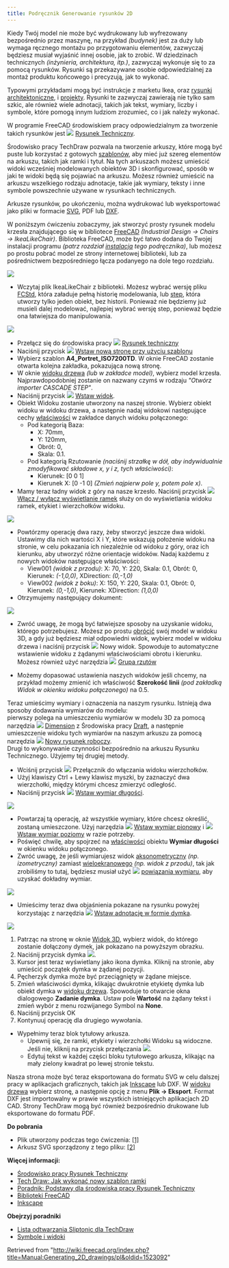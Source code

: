 ```yaml
---
title: Podręcznik Generowanie rysunków 2D
---
```


Kiedy Twój model nie może być wydrukowany lub wyfrezowany bezpośrednio przez maszynę, na przykład _(budynek)_ jest za duży lub wymaga ręcznego montażu po przygotowaniu elementów, zazwyczaj będziesz musiał wyjaśnić innej osobie, jak to zrobić. W dziedzinach technicznych _(inżynieria, architektura, itp.)_, zazwyczaj wykonuje się to za pomocą rysunków. Rysunki są przekazywane osobie odpowiedzialnej za montaż produktu końcowego i precyzują, jak to wykonać.

Typowymi przykładami mogą być instrukcje z marketu Ikea, oraz [rysunki architektoniczne](https://en.wikipedia.org/wiki/Architectural_drawing), i [projekty](https://en.wikipedia.org/wiki/Blueprint). Rysunki te zazwyczaj zawierają nie tylko sam szkic, ale również wiele adnotacji, takich jak tekst, wymiary, liczby i symbole, które pomogą innym ludziom zrozumieć, co i jak należy wykonać.

W programie FreeCAD środowiskiem pracy odpowiedzialnym za tworzenie takich rysunków jest ![](/images/Workbench_TechDraw.svg) [Rysunek Techniczny](/TechDraw_Workbench/pl "TechDraw Workbench/pl").

Środowisko pracy TechDraw pozwala na tworzenie arkuszy, które mogą być puste lub korzystać z gotowych [szablonów](/TechDraw_Templates/pl "TechDraw Templates/pl"), aby mieć już szereg elementów na arkuszu, takich jak ramki i tytuł. Na tych arkuszach możesz umieścić widoki wcześniej modelowanych obiektów 3D i skonfigurować, sposób w jaki te widoki będą się pojawiać na arkuszu. Możesz również umieścić na arkuszu wszelkiego rodzaju adnotacje, takie jak wymiary, teksty i inne symbole powszechnie używane w rysunkach technicznych.

Arkusze rysunków, po ukończeniu, można wydrukować lub wyeksportować jako pliki w formacie [SVG](https://en.wikipedia.org/wiki/Scalable_Vector_Graphics), PDF lub [DXF](https://en.wikipedia.org/wiki/AutoCAD_DXF).

W poniższym ćwiczeniu zobaczymy, jak stworzyć prosty rysunek modelu krzesła znajdującego się w bibliotece [FreeCAD](https://github.com/FreeCAD/FreeCAD-library) _(Industrial Design → Chairs → IkeaLikeChair)_. Biblioteka FreeCAD, może być łatwo dodana do Twojej instalacji programu _(patrz rozdział [instalacja](/Manual:Installing/pl "Manual:Installing/pl") tego podręcznika)_, lub możesz po prostu pobrać model ze strony internetowej biblioteki, lub za pośrednictwem bezpośredniego łącza podanyego na dole tego rozdziału.

![](/images/Exercise_TechDraw_01.png)

- Wczytaj plik IkeaLikeChair z biblioteki. Możesz wybrać wersję pliku [FCStd](/File_Format_FCStd "File Format FCStd"), która załaduje pełną historię modelowania, lub [step](/index.php?title=STEP&action=edit&redlink=1 "STEP (page does not exist)"), która utworzy tylko jeden obiekt, bez historii. Ponieważ nie będziemy już musieli dalej modelować, najlepiej wybrać wersję step, ponieważ będzie ona łatwiejsza do manipulowania.

![](/images/Parts_library.jpg)

- Przełącz się do środowiska pracy ![](/images/Workbench_TechDraw.svg) [Rysunek techniczny](/TechDraw_Workbench/pl "TechDraw Workbench/pl")
- Naciśnij przycisk ![](/images/TechDraw_PageTemplate.svg) [Wstaw nową stronę przy użyciu szablonu](/TechDraw_PageTemplate/pl "TechDraw PageTemplate/pl")
- Wybierz szablon **A4_Portret_ISO7200TD**. W oknie FreeCAD zostanie otwarta kolejna zakładka, pokazująca nową stronę.
- W oknie [widoku drzewa](/Tree_view/pl "Tree view/pl") _(lub w zakładce model)_, wybierz model krzesła. Najprawdopodobniej zostanie on nazwany czymś w rodzaju _"Otwórz importer CASCADE STEP"_.
- Naciśnij przycisk ![](/images/TechDraw_View.svg) [Wstaw widok](/TechDraw_View/pl "TechDraw View/pl").
- Obiekt Widoku zostanie utworzony na naszej stronie. Wybierz obiekt widoku w widoku drzewa, a następnie nadaj widokowi następujące cechy [właściwości](/TechDraw_View/pl#Właściwosci "TechDraw View/pl") w zakładce danych widoku połączonego:
  - Pod kategorią Baza:
    - X: 70mm,
    - Y: 120mm,
    - Obrót: 0,
    - Skala: 0.1.
  - Pod kategorią Rzutowanie _(naciśnij strzałkę w dół, aby indywidualnie zmodyfikować składowe x, y i z, tych właściwości)_:
    - Kierunek: [0 0 1]
    - Kierunek X: [0 -1 0] _(Zmień najpierw pole y, potem pole x)_.
- Mamy teraz ładny widok z góry na nasze krzesło. Naciśnij przycisk ![](/images/TechDraw_ToggleFrame.svg) [Włącz / wyłącz wyświetlanie ramek](/TechDraw_ToggleFrame/pl "TechDraw ToggleFrame/pl") służy on do wyświetlania widoku ramek, etykiet i wierzchołków widoku.

![](/images/Exercise_drawing_02.jpg)

- Powtórzmy operację dwa razy, żeby stworzyć jeszcze dwa widoki. Ustawimy dla nich wartości X i Y, które wskazują położenie widoku na stronie, w celu pokazania ich niezależnie od widoku z góry, oraz ich kierunku, aby utworzyć różne orientacje widoków. Nadaj każdemu z nowych widoków następujące właściwości:
  - View001 _(widok z przodu)_: X: 70, Y: 220, Skala: 0.1, Obrót: 0, Kierunek: _(-1,0,0)_, XDirection: _(0,-1,0)_
  - View002 _(widok z boku)_: X: 150, Y: 220, Skala: 0.1, Obrót: 0, Kierunek: _(0,-1,0)_, Kierunek: XDirection: _(1,0,0)_
- Otrzymujemy następujący dokument:

![](/images/Exercise_TechDraw_04.png)

- Zwróć uwagę, że mogą być łatwiejsze sposoby na uzyskanie widoku, którego potrzebujesz. Możesz po prostu [obrócić](/Manual:Navigating_in_the_3D_view "Manual:Navigating in the 3D view") swój model w widoku 3D, a gdy już będziesz miał odpowiedni widok, wybierz model w widoku drzewa i naciśnij przycisk ![](/images/TechDraw_View.svg) Nowy widok. Spowoduje to automatyczne wstawienie widoku z żądanymi właściwościami obrotu i kierunku. Możesz również użyć narzędzia ![](/images/TechDraw_ProjectionGroup.svg) [Grupa rzutów](/TechDraw_ProjectionGroup/pl "TechDraw ProjectionGroup/pl")

- Możemy dopasować ustawienia naszych widoków jeśli chcemy, na przykład możemy zmienić ich właściwość **Szerokość linii** _(pod zakładką Widok w okienku widoku połączonego)_ na 0.5.

Teraz umieścimy wymiary i oznaczenia na naszym rysunku. Istnieją dwa sposoby dodawania wymiarów do modelu:  
pierwszy polega na umieszczeniu wymiarów w modelu 3D za pomocą narzędzia ![](/images/Draft_Dimension.svg) [Dimension](/Draft_Dimension/pl "Draft Dimension/pl") z Środowiska pracy [Draft](/Draft_Workbench/pl "Draft Workbench/pl"), a następnie umieszczenie widoku tych wymiarów na naszym arkuszu za pomocą narzędzia ![](/images/TechDraw_DraftView.svg) [Nowy rysunek roboczy](/TechDraw_DraftView/pl "TechDraw DraftView/pl").  
Drugi to wykonywanie czynności bezpośrednio na arkuszu Rysunku Technicznego. Użyjemy tej drugiej metody.

- Wciśnij przycisk ![](/images/TechDraw_ToggleFrame.svg) Przełącznik do włączania widoku wierzchołków.
- Użyj klawiszy Ctrl + Lewy klawisz myszki, by zaznaczyć dwa wierzchołki, między którymi chcesz zmierzyć odległość.
- Naciśnij przycisk ![](/images/TechDraw_LengthDimension.svg) [Wstaw wymiar długości](/TechDraw_LengthDimension/pl "TechDraw LengthDimension/pl").

![](/images/Exercise_TechDraw_05.png)

- Powtarzaj tą operację, aż wszystkie wymiary, które chcesz określić, zostaną umieszczone. Użyj narzędzia ![](/images/TechDraw_VerticalDimension.svg) [Wstaw wymiar pionowy](/TechDraw_VerticalDimension/pl "TechDraw VerticalDimension/pl") i ![](/images/TechDraw_HorizontalDimension.svg) [Wstaw wymiar poziomy](/TechDraw_HorizontalDimension "TechDraw HorizontalDimension") w razie potrzeby.
- Poświęć chwilę, aby spojrzeć na [właściwości](/TechDraw_LengthDimension/pl#Właściwości "TechDraw LengthDimension/pl") obiektu **Wymiar długości** w okienku widoku połączonego.
- Zwróć uwagę, że jeśli wymiarujesz widok [aksonometryczny](https://en.wikipedia.org/wiki/Axonometric_projection) _(np. izometryczny)_ zamiast [wieloekranowego](https://en.wikipedia.org/wiki/Multiview_projection) _(np. widok z przodu)_, tak jak zrobiliśmy to tutaj, będziesz musiał użyć ![](/images/TechDraw_LinkDimension.svg) [powiązania wymiaru](/TechDraw_LinkDimension/pl "TechDraw LinkDimension/pl"), aby uzyskać dokładny wymiar.

![](/images/Exercise_TechDraw_07.png)

- Umieścimy teraz dwa objaśnienia pokazane na rysunku powyżej korzystając z narzędzia ![](/images/TechDraw_Balloon.svg) [Wstaw adnotację w formie dymka](/TechDraw_Balloon/pl "TechDraw Balloon/pl").

![](/images/Exercise_TechDraw_06.png)

1. Patrząc na stronę w oknie [Widok 3D](/3D_view/pl "3D view/pl"), wybierz widok, do którego zostanie dołączony dymek, jak pokazano na powyższym obrazku.
2. Naciśnij przycisk dymka ![](/images/TechDraw_Balloon.svg).
3. Kursor jest teraz wyświetlany jako ikona dymka. Kliknij na stronie, aby umieścić początek dymka w żądanej pozycji.
4. Pęcherzyk dymka może być przeciągnięty w żądane miejsce.
5. Zmień właściwości dymka, klikając dwukrotnie etykietę dymka lub obiekt dymka w [widoku drzewa](/Tree_view/pl "Tree view/pl"). Spowoduje to otwarcie okna dialogowego **Zadanie dymka**. Ustaw pole **Wartość** na żądany tekst i zmień wybór z menu rozwijanego Symbol na **None**.
6. Naciśnij przycisk OK
7. Kontynuuj operację dla drugiego wywołania.

- Wypełnimy teraz blok tytułowy arkusza.
  - Upewnij się, że ramki, etykiety i wierzchołki Widoku są widoczne. Jeśli nie, kliknij na przycisk przełączania ![](/images/TechDraw_ToggleFrame.svg).
  - Edytuj tekst w każdej części bloku tytułowego arkusza, klikając na mały zielony kwadrat po lewej stronie tekstu.

Nasza strona może być teraz eksportowana do formatu SVG w celu dalszej pracy w aplikacjach graficznych, takich jak [Inkscape](http://www.inkscape.org) lub DXF. W [widoku drzewa](/Tree_view/pl "Tree view/pl") wybierz stronę, a następnie opcję z menu **Plik → Eksport**. Format DXF jest importowalny w prawie wszystkich istniejących aplikacjach 2D CAD. Strony TechDraw mogą być również bezpośrednio drukowane lub eksportowane do formatu PDF.

**Do pobrania**

- Plik utworzony podczas tego ćwiczenia: [[1]](https://github.com/JoshuaCall/FreeCAD-manual/blob/master/files/drawing.FCStd)
- Arkusz SVG sporządzony z tego pliku: [[2]](https://github.com/JoshuaCall/FreeCAD-manual/blob/master/files/drawing.svg)

**Więcej informacji:**

- [Środowisko pracy Rysunek Techniczny](/TechDraw_Workbench/pl "TechDraw Workbench/pl")
- [Tech Draw: Jak wykonać nowy szablon ramki](/TechDraw_TemplateHowTo/pl "TechDraw TemplateHowTo/pl")
- [Poradnik: Podstawy dla środowiska pracy Rysunek Techniczny](/Basic_TechDraw_Tutorial/pl "Basic TechDraw Tutorial/pl")
- [Biblioteki FreeCAD](https://github.com/FreeCAD/FreeCAD-library)
- [Inkscape](http://www.inkscape.org)

**Obejrzyj poradniki**

- [Lista odtwarzania Sliptonic dla TechDraw](https://www.youtube.com/watch?v=7LbOmSGW9F0&list=PLEuOia-QxyFKQnmM1U9yVo7eNrK_Mcln8)
- [Symbole i widoki](https://www.youtube.com/watch?v=cggBR1Ghq7k)

Retrieved from "<http://wiki.freecad.org/index.php?title=Manual:Generating_2D_drawings/pl&oldid=1523092>"
